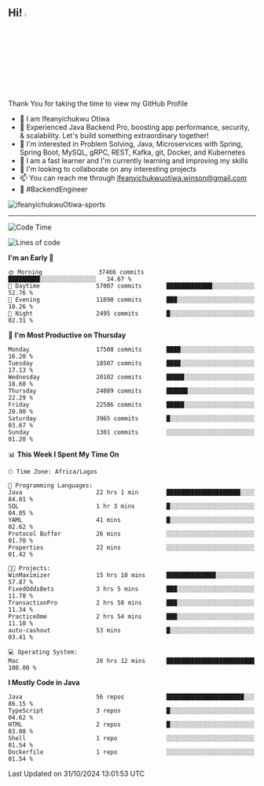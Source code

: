 <!-- BLOG-POST-LIST:START --><!-- BLOG-POST-LIST:END -->

## Hi! <img src="https://media.giphy.com/media/hvRJCLFzcasrR4ia7z/giphy.gif" width="4%"> 

Thank You for taking the time to view my GitHub Profile

- 👋 I am Ifeanyichukwu Otiwa
- 🚀 Experienced Java Backend Pro, boosting app performance, security, & scalability. Let's build something extraordinary together!
- 👀 I'm interested in Problem Solving, Java, Microservices with Spring, Spring Boot, MySQL, gRPC, REST, Kafka, git, Docker, and Kubernetes
- 🌱 I am a fast learner and I'm currently learning and improving my skills
- 💞️ I'm looking to collaborate on any interesting projects
- 📫 You can reach me through ifeanyichukwuotiwa.winson@gmail.com
- 🚀 #BackendEngineer

<p align="left" marginTop="10px"> <img src="https://komarev.com/ghpvc/?username=ifeanyichukwuOtiwa-sports&label=Profile%20views&color=0e75b6&style=for-the-badge" alt="ifeanyichukwuOtiwa-sports" /> </p>

***

<!--START_SECTION:waka-->
![Code Time](http://img.shields.io/badge/Code%20Time-3%2C060%20hrs%202%20mins-blue)

![Lines of code](https://img.shields.io/badge/From%20Hello%20World%20I%27ve%20Written-26.7%20million%20lines%20of%20code-blue)

**I'm an Early 🐤** 

```text
🌞 Morning                37466 commits       █████████░░░░░░░░░░░░░░░░   34.67 % 
🌆 Daytime                57007 commits       █████████████░░░░░░░░░░░░   52.76 % 
🌃 Evening                11090 commits       ███░░░░░░░░░░░░░░░░░░░░░░   10.26 % 
🌙 Night                  2495 commits        █░░░░░░░░░░░░░░░░░░░░░░░░   02.31 % 
```
📅 **I'm Most Productive on Thursday** 

```text
Monday                   17508 commits       ████░░░░░░░░░░░░░░░░░░░░░   16.20 % 
Tuesday                  18507 commits       ████░░░░░░░░░░░░░░░░░░░░░   17.13 % 
Wednesday                20102 commits       █████░░░░░░░░░░░░░░░░░░░░   18.60 % 
Thursday                 24089 commits       ██████░░░░░░░░░░░░░░░░░░░   22.29 % 
Friday                   22586 commits       █████░░░░░░░░░░░░░░░░░░░░   20.90 % 
Saturday                 3965 commits        █░░░░░░░░░░░░░░░░░░░░░░░░   03.67 % 
Sunday                   1301 commits        ░░░░░░░░░░░░░░░░░░░░░░░░░   01.20 % 
```


📊 **This Week I Spent My Time On** 

```text
🕑︎ Time Zone: Africa/Lagos

💬 Programming Languages: 
Java                     22 hrs 1 min        █████████████████████░░░░   84.01 % 
SQL                      1 hr 3 mins         █░░░░░░░░░░░░░░░░░░░░░░░░   04.05 % 
YAML                     41 mins             █░░░░░░░░░░░░░░░░░░░░░░░░   02.62 % 
Protocol Buffer          26 mins             ░░░░░░░░░░░░░░░░░░░░░░░░░   01.70 % 
Properties               22 mins             ░░░░░░░░░░░░░░░░░░░░░░░░░   01.42 % 

🐱‍💻 Projects: 
WinMaximizer             15 hrs 10 mins      ██████████████░░░░░░░░░░░   57.87 % 
FixedOddsBets            3 hrs 5 mins        ███░░░░░░░░░░░░░░░░░░░░░░   11.78 % 
TransactionPro           2 hrs 58 mins       ███░░░░░░░░░░░░░░░░░░░░░░   11.34 % 
PracticeOme              2 hrs 54 mins       ███░░░░░░░░░░░░░░░░░░░░░░   11.10 % 
auto-cashout             53 mins             █░░░░░░░░░░░░░░░░░░░░░░░░   03.41 % 

💻 Operating System: 
Mac                      26 hrs 12 mins      █████████████████████████   100.00 % 
```

**I Mostly Code in Java** 

```text
Java                     56 repos            ██████████████████████░░░   86.15 % 
TypeScript               3 repos             █░░░░░░░░░░░░░░░░░░░░░░░░   04.62 % 
HTML                     2 repos             █░░░░░░░░░░░░░░░░░░░░░░░░   03.08 % 
Shell                    1 repo              ░░░░░░░░░░░░░░░░░░░░░░░░░   01.54 % 
Dockerfile               1 repo              ░░░░░░░░░░░░░░░░░░░░░░░░░   01.54 % 
```




 Last Updated on 31/10/2024 13:01:53 UTC
<!--END_SECTION:waka-->

<!--
<p align="center">
![trophy](https://github-profile-trophy.vercel.app/?username=ifeanyichukwuOtiwa-sports&theme=onedark) (https://github.com/ryo-ma/github-profile-trophy)
</p>
-->

<!---
ifeanyi-otiwa/ifeanyi-otiwa is a ✨ special ✨ repository because its `README.md` (this file) appears on your GitHub profile.
You can click the Preview link to take a look at your changes.
--->
